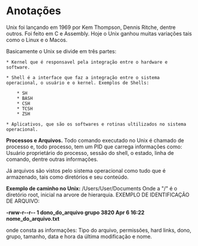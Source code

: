 # Anotações
Unix foi lançando em 1969 por Kem Thompson, Dennis Ritche, dentre outros.
Foi feito em C e Assembly.
Hoje o Unix ganhou muitas variações tais como o Linux e o Macos.

Basicamente o Unix se divide em três partes:

    * Kernel que é responsavel pela integração entre o hardware e software.

    * Shell é a interface que faz a integração entre o sistema operacional, o usuário e o kernel. Exemplos de Shells:

        * SH
        * BASH
        * CSH
        * TCSH
        * ZSH

    * Aplicativos, que são os softwares e rotinas ultilizados no sistema operacional.

**Processos e Arquivos.**
Todo comando executado no Unix é chamado de processo e, todo processo, tem um PID que carrega informações como: Usuário proprietário do processo, sessão do shell, o estado, linha de comando, dentre outras informações.

Já arquivos são vistos pelo sistema operacional como tudo que é armazenado, tais como diretórios e seu conteúdo.


**Exemplo de caminho no Unix:** /Users/User/Documents
Onde a "/" é o diretório root, inicial na arvore de hierarquia.
EXEMPLO DE IDENTIFICAÇÃO DE ARQUIVO:

**-rww-r--r-- 1 dono_do_arquivo grupo 3820 Apr 6 16:22 nome_do_arquivo.txt**

onde consta as informações: Tipo do arquivo, permissões, hard links, dono, grupo, tamanho, data e hora da última modificação e nome.

